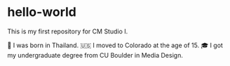 # hello-world

This is my first repository for CM Studio I.

:round_pushpin: I was born in Thailand.
:us: I moved to Colorado at the age of 15.
:mortar_board: I got my undergraduate degree from CU Boulder in Media Design.
